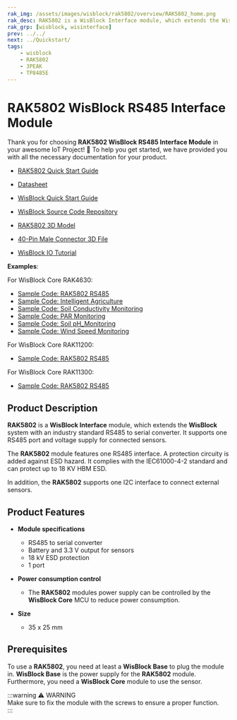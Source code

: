 ```yaml
---
rak_img: /assets/images/wisblock/rak5802/overview/RAK5802_home.png
rak_desc: RAK5802 is a WisBlock Interface module, which extends the WisBlock system with an industry standard RS485 to serial converter. It supports one RS485 port and voltage supply for connected sensors.
rak_grp: [wisblock, wisinterface]
prev: ../../
next: ../Quickstart/
tags:
    - wisblock
    - RAK5802
    - 3PEAK
    - TP8485E
---
```


# RAK5802 WisBlock RS485 Interface Module

Thank you for choosing **RAK5802 WisBlock RS485 Interface Module** in your awesome IoT Project! 🎉 To help you get started, we have provided you with all the necessary documentation for your product.

* [RAK5802 Quick Start Guide](../Quickstart/)
* [Datasheet](../Datasheet/)
* <a href="../../Quickstart/" target="_blank">WisBlock Quick Start Guide</a>

* [WisBlock Source Code Repository](https://github.com/RAKWireless/WisBlock/)
* [RAK5802 3D Model](https://downloads.rakwireless.com/3D_File/WisBlock/3D_RAK5802.stp)
* [40-Pin Male Connector 3D File](https://downloads.rakwireless.com/3D_File/Accessory/WisConnector/M40S1003K6M.stp)
* [WisBlock IO Tutorial](/Knowledge-Hub/Learn/WisBlock-IO-Tutorial/)

**Examples**:

For WisBlock Core RAK4630:
* [Sample Code: RAK5802 RS485](https://github.com/RAKWireless/WisBlock/tree/master/examples/RAK4630/IO/RAK5802_RS485)
* [Sample Code: Intelligent Agriculture](https://github.com/RAKWireless/WisBlock/tree/master/examples/RAK4630/solutions/Intelligent_Agriculture)
* [Sample Code: Soil Conductivity Monitoring](https://github.com/RAKWireless/WisBlock/tree/master/examples/RAK4630/solutions/Soil_Conductivity_Monitoring)
* [Sample Code: PAR Monitoring](https://github.com/RAKWireless/WisBlock/tree/master/examples/RAK4630/solutions/PAR_Monitoring)
* [Sample Code: Soil pH_Monitoring](https://github.com/RAKWireless/WisBlock/tree/master/examples/RAK4630/solutions/Soil_pH_Monitoring) 
* [Sample Code: Wind Speed Monitoring](https://github.com/RAKWireless/WisBlock/tree/master/examples/RAK4630/solutions/Wind_Speed_Monitoring)

For WisBlock Core RAK11200:
* [Sample Code: RAK5802 RS485](https://github.com/RAKWireless/WisBlock/tree/master/examples/RAK11200/IO/RAK5802_RS485)

For WisBlock Core RAK11300:
* [Sample Code: RAK5802 RS485](https://github.com/RAKWireless/WisBlock/tree/master/examples/RAK11300/IO/RAK5802_RS485)


## Product Description

**RAK5802** is a **WisBlock Interface** module, which extends the **WisBlock** system with an industry standard RS485 to serial converter. It supports one RS485 port and voltage supply for connected sensors.    

The **RAK5802** module features one RS485 interface. A protection circuity is added against ESD hazard. It complies with the IEC61000-4-2 standard and can protect up to 18&nbsp;KV HBM ESD.    

In addition, the **RAK5802** supports one I2C interface to connect external sensors.



## Product Features

* **Module specifications**    
    * RS485 to serial converter    
    * Battery and 3.3&nbsp;V output for sensors    
    * 18&nbsp;kV ESD protection    
    * 1 port    

* **Power consumption control**    
    * The **RAK5802** modules power supply can be controlled by the **WisBlock Core** MCU to reduce power consumption.    

* **Size**
    * 35 x 25&nbsp;mm 

## Prerequisites

To use a **RAK5802**, you need at least a **WisBlock Base** to plug the module in. **WisBlock Base** is the power supply for the **RAK5802** module. Furthermore, you need a **WisBlock Core** module to use the sensor.  

:::warning ⚠️ WARNING    
Make sure to fix the module with the screws to ensure a proper function.   
:::